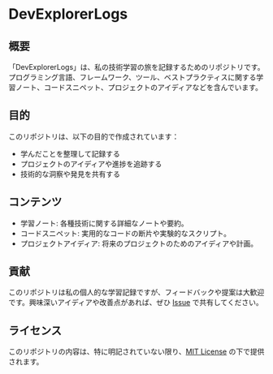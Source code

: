 # DevExplorerLogs

## 概要
「DevExplorerLogs」は、私の技術学習の旅を記録するためのリポジトリです。プログラミング言語、フレームワーク、ツール、ベストプラクティスに関する学習ノート、コードスニペット、プロジェクトのアイディアなどを含んでいます。

## 目的
このリポジトリは、以下の目的で作成されています：
- 学んだことを整理して記録する
- プロジェクトのアイディアや進捗を追跡する
- 技術的な洞察や発見を共有する

## コンテンツ
- 学習ノート: 各種技術に関する詳細なノートや要約。
- コードスニペット: 実用的なコードの断片や実験的なスクリプト。
- プロジェクトアイディア: 将来のプロジェクトのためのアイディアや計画。

## 貢献
このリポジトリは私の個人的な学習記録ですが、フィードバックや提案は大歓迎です。興味深いアイディアや改善点があれば、ぜひ [Issue](リンク) で共有してください。

## ライセンス
このリポジトリの内容は、特に明記されていない限り、[MIT License](LICENSE) の下で提供されます。
